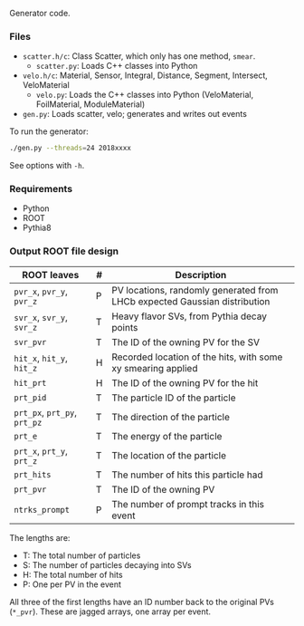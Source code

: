 Generator code.

### Files
* `scatter.h/c`: Class Scatter, which only has one method, `smear`.
    - `scatter.py`: Loads C++ classes into Python
* `velo.h/c`: Material, Sensor, Integral, Distance, Segment, Intersect, VeloMaterial
    * `velo.py`: Loads the C++ classes into Python (VeloMaterial, FoilMaterial, ModuleMaterial)
* `gen.py`: Loads scatter, velo; generates and writes out events

To run the generator:

```bash
./gen.py --threads=24 2018xxxx
```

See options with `-h`.

### Requirements

* Python
* ROOT
* Pythia8


### Output ROOT file design


| ROOT leaves                       | # | Description                                |
|-----------------------------------|---|--------------------------------------------|
| `pvr_x`, `pvr_y`, `pvr_z`         | P | PV locations, randomly generated from LHCb expected Gaussian distribution |
| `svr_x`, `svr_y`, `svr_z`         | T | Heavy flavor SVs, from Pythia decay points |
| `svr_pvr`                         | T | The ID of the owning PV for the SV         |
| `hit_x`, `hit_y`, `hit_z`         | H | Recorded location of the hits, with some xy smearing applied |
| `hit_prt`                         | H | The ID of the owning PV for the hit        |
| `prt_pid`                         | T | The particle ID of the particle            |
| `prt_px`, `prt_py`, `prt_pz`      | T | The direction of the particle              |
| `prt_e`                           | T | The energy of the particle                 |
| `prt_x`, `prt_y`, `prt_z`         | T | The location of the particle               |
| `prt_hits`                        | T | The number of hits this particle had       |
| `prt_pvr`                         | T | The ID of the owning PV                    |
| `ntrks_prompt`                    | P | The number of prompt tracks in this event  |

The lengths are:

* T: The total number of particles
* S: The number of particles decaying into SVs
* H: The total number of hits
* P: One per PV in the event

All three of the first lengths have an ID number back to the original PVs (`*_pvr`). These are jagged arrays, one array per event.
